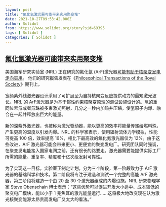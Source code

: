 ```yaml
---
layout: post
title: "氟化氩激光器可能带来实用聚变堆"
date: 2021-10-27T09:53:42.000Z
author: Solidot
from: https://www.solidot.org/story?sid=69395
tags: [ Solidot ]
categories: [ Solidot ]
---
```

<!--1635328422000-->
[氟化氩激光器可能带来实用聚变堆](https://www.solidot.org/story?sid=69395)
------

<div>
美国海军研究实验室 (NRL) 正在研究的氟化氩 (ArF)激光器<a href="https://hardware.slashdot.org/story/21/10/25/225240/argon-fluoride-laser-could-lead-to-practical-fusion-reactors" target="_blank">可能有助于核聚变发电走向实用</a>。 他们的研究报告发表在《<a href="https://royalsocietypublishing.org/doi/10.1098/rsta.2020.0031">Philosophical Transactions of the Royal Society</a>》期刊上。<br><br>宽频紫外线激光器设计采用了可扩展至为自持核聚变反应提供动力的最短激光波长。NRL 的 ArF激光器是为基于惯性约束核聚变原理的测试设施设计的。氢的重同位素氘或者氚珠被多束激光照射，几分之一秒内加热并压缩，使氢原子内爆、融合在一起并释放出巨大的能量。<br><br>新的深紫外激光器，也被称为激光驱动器，能以更高的效率将能量传递给燃料珠，产生更高的温度以引发内爆。NRL 的科学家表示，使用辐射流体力学模拟，性能可提高 100 倍，效率提高 16%，相比下最高效的氟化氪激光器仅为 12%。由于这些改进，ArF 激光器可能会带来更小、更便宜的聚变发电厂。研究团队同时强调，在聚变发电能接入国家电网之前，还有很长的路要走。激光器需要能提供实际工厂所需的能量、重复率、精度和十亿次级发射可靠性。<br><br>为了实现这一目标，实验室正制定计划，分为三个阶段，第一阶段致力于 ArF 激光器的基础科学和技术。第二阶段将专注于建造和测试一个完整的高能 ArF 激光器，第三阶段将建造一个由 20 至 30 个激光器组成的内爆设施。NRL 研究物理学家 Steve Obenschain 博士表示：“这些优势可以促进开发大小适中、成本较低的聚变电厂模块，能以小于 1 兆焦耳的激光能量运行……这将极大地改变现在认为激光核聚变能源太昂贵而发电厂又太大的看法。”
</div>
